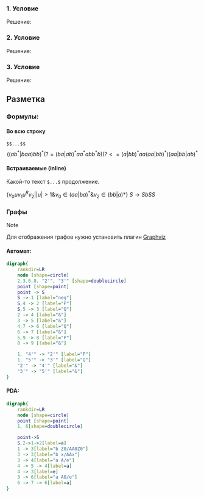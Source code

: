 ### 1. Условие
Решение:

### 2. Условие
Решение:

### 3. Условие
Решение:

## Разметка
### Формулы:
#### Во всю строку
`$$...$$`
$$((ab^*|baa)bb)^*(?= (ba|ab)^*aa^*abb^*b) (?<= (a|bb)^*aa(aa|bb)^*) (aa|bb|ab)^*$$
#### Встраиваемые (inline)
Какой-то текст `$...$` продолжение.

$\{v_0uv_1u^Rv_2 | |u| > 1 \& v_0 \in (aa|ba)^* \& v_2 \in (bb|a)*\}$
$S\to SbSS$

### Графы
> [!NOTE]  
> Для отображения графов нужно установить плагин [Graphviz](obsidian://show-plugin?id=obsidian-graphviz)
#### Автомат:

```dot
digraph{
	rankdir=LR
	node [shape=circle]
	2,3,6,8, "2'", "3'" [shape=doublecircle]
	point [shape=point]
	point -> S
	S -> 1 [label="neg"]
	S,4 -> 2 [label="P"]
	S,5 -> 3 [label="Q"]
	2 -> 4 [label="&"]
	3 -> 5 [label="&"]
	4,7 -> 6 [label="Q"]
	6 -> 7 [label="&"]
	5,9 -> 8 [label="P"]
	8 -> 9 [label="&"]

	1, "4'" -> "2'" [label="P"]
	1, "5'" -> "3'" [label="Q"]
	"2'" -> "4'" [label="&"]
	"3'" -> "5'" [label="&"]
}
```
#### PDA:
```dot
digraph{
	rankdir=LR
	node [shape=circle]
	point [shape=point]
	1, 6[shape=doublecircle]

	point->S
	S,2->1->2[label=a]
	1 -> 3[label="b Z0/AA0Z0"]
	3 -> 3[label="b x/AAx"]
	3 -> 4[label="a A/e"]
	4 -> 5 -> 4[label=a]
	4 -> 3[label=e]
	3 -> 6[label="a A0/e"]
	6 -> 7 -> 6[label=a]
}
```

